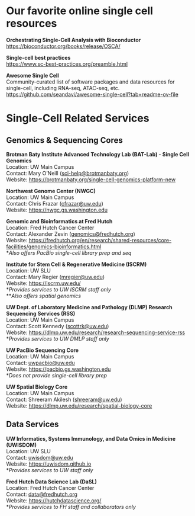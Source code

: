 # Our favorite online single cell resources 

**Orchestrating Single-Cell Analysis with Bioconductor**  
https://bioconductor.org/books/release/OSCA/

**Single-cell best practices**  
https://www.sc-best-practices.org/preamble.html

**Awesome Single Cell**  
Community-curated list of software packages and data resources for single-cell, 
including RNA-seq, ATAC-seq, etc.  
https://github.com/seandavi/awesome-single-cell?tab=readme-ov-file

# Single-Cell Related Services 

## Genomics & Sequencing Cores 

**Brotman Baty Institute Advanced Technology Lab (BAT-Lab) - Single Cell Genomics**   
Location: UW Main Campus   
Contact: Mary O’Neill (sci-help@brotmanbaty.org)  
Website: https://brotmanbaty.org/single-cell-genomics-platform-new

**Northwest Genome Center (NWGC)**   
Location: UW Main Campus   
Contact: Chris Frazar (cfrazar@uw.edu)   
Website: https://nwgc.gs.washington.edu

**Genomic and Bioinformatics at Fred Hutch**   
Location: Fred Hutch Cancer Center   
Contact: Alexander Zevin (genomics@fredhutch.org)  
Website: https://fredhutch.org/en/research/shared-resources/core-facilities/genomics-bioinformatics.html   
**Also offers PacBio single-cell library prep and seq*

**Institute for Stem Cell & Regenerative Medicine (ISCRM)**   
Location: UW SLU   
Contact: Mary Regier (mregier@uw.edu)   
Website: https://iscrm.uw.edu/   
**Provides services to UW ISCRM staff only*  
***Also offers spatial genomics*

**UW Dept. of Laboratory Medicine and Pathology (DLMP) Research Sequencing Services (RSS)**  
Location: UW Main Campus   
Contact: Scott Kennedy (scottrk@uw.edu)  
Website: https://dlmp.uw.edu/research/research-sequencing-service-rss   
**Provides services to UW DMLP staff only*

**UW PacBio Sequencing Core**  
Location: UW Main Campus  
Contact: uwpacbio@uw.edu     
Website: https://pacbio.gs.washington.edu  
**Does not provide single-cell library prep*

**UW Spatial Biology Core**   
Location: UW Main Campus  
Contact: Shreeram Akilesh (shreeram@uw.edu)  
Website: https://dlmp.uw.edu/research/spatial-biology-core


## Data Services 

**UW Informatics, Systems Immunology, and Data Omics in Medicine (UWISDOM)**  
Location: UW SLU  
Contact: uwisdom@uw.edu  
Website: https://uwisdom.github.io   
**Provides services to UW staff only*

**Fred Hutch Data Science Lab (DaSL)**  
Location: Fred Hutch Cancer Center  
Contact: data@fredhutch.org   
Website: https://hutchdatascience.org/   
**Provides services to FH staff and collaborators only* 